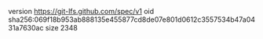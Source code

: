version https://git-lfs.github.com/spec/v1
oid sha256:069f18b953ab888135e455877cd8de07e801d0612c3557534b47a0431a7630ac
size 2348
